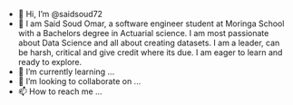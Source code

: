 - 👋 Hi, I’m @saidsoud72
- 👀 I am Said Soud Omar, a software engineer student at Moringa School with a Bachelors degree in Actuarial science. I am most passionate about Data Science and all about creating datasets. I am a leader, can be harsh, critical and give credit where its due. I am eager to learn and ready to explore.
- 🌱 I’m currently learning ...
- 💞️ I’m looking to collaborate on ...
- 📫 How to reach me ... 

<!---
saidsoud72/saidsoud72 is a ✨ special ✨ repository because its `README.md` (this file) appears on your GitHub profile.
You can click the Preview link to take a look at your changes.
--->
